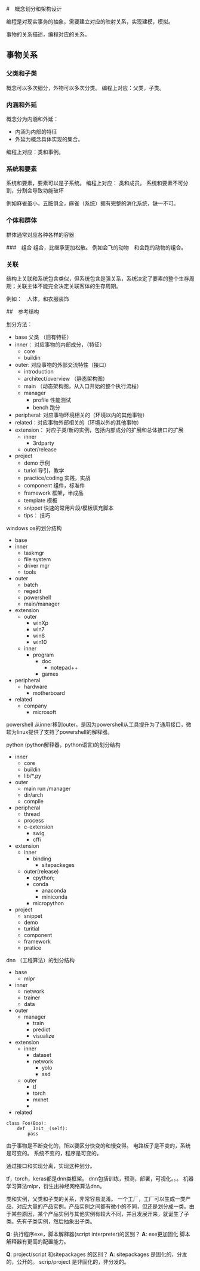 #　概念划分和架构设计


编程是对现实事务的抽象，需要建立对应的映射关系，实现建模，模拟。

事物的关系描述，编程对应的关系。
## 事物关系

### 父类和子类
概念可以多次细分，外物可以多次分类。
编程上对应：父类，子类。

### 内涵和外延
概念分为内涵和外延：
* 内涵为内部的特征
* 外延为概念具体实现的集合。

编程上对应：类和事例。

### 系统和要素
系统和要素，要素可以是子系统。
编程上对应：  类和成员。
系统和要素不可分割，分割会导致功能破坏

例如麻雀虽小，五脏俱全，麻雀（系统）拥有完整的消化系统，缺一不可。

### 个体和群体
群体通常对应各种各样的容器

###　组合
组合，比继承更加松散。
例如会飞的动物　和会跑的动物的组合。

### 关联
结构上关联和系统包含类似，但系统包含是强关系，系统决定了要素的整个生存周期；关联主体不能完全决定关联客体的生存周期。

例如：　人体，和衣服装饰

##　参考结构

划分方法：
* base 父类 （旧有特征）
* inner： 对应事物的内部成分，（特征）
    * core
    * buildin         
* outer:  对应事物的外部交流特性（接口）
    * introduction
    * architect/overview （静态架构图）
    * main （动态架构图，从入口开始的整个执行流程）
    * manager
        * profile 性能测试
        * bench 跑分
* peripheral: 对应事物环境相关的（环境以内的其他事物）
* related：对应事物外部相关的（环境以外的其他事物）
* extension： 对应子类/新的实例，包括内部成分的扩展和总体接口的扩展
    * inner
        * 3rdparty 
    * outer/release  
* project
    * demo 示例
    * turiol 导引，教学
    * practice/coding 实践，实战
    * component 组件，标准件
    * framework 框架，半成品
    * template 模板
    * snippet 快速的常用片段/模板填充脚本
    * tips： 技巧


windows os的划分结构
* base
* inner
    * taskmgr
    * file system
    * driver mgr
    * tools
* outer
    * batch
    * regedit
    * powershell
    * main/manager
* extension
    * outer
        * winXp
        * win7
        * win8
        * win10
    * inner
        * program
            * doc
                * notepad++
            * games
* peripheral
    * hardware
        * motherboard
* related
    * company
        * microsoft

powershell 从inner移到outer，是因为powershell从工具提升为了通用接口，微软为linux提供了支持了powershell的解释器。




python (python解释器，python语言)的划分结构
* inner
    * core
    * buildin
    * lib/*.py
* outer
    * main run /manager
    * dir/arch
    * compile
* peripheral
    * thread
    * process
    * c-extension
        * swig
        * cffi
* extension
  * inner
    * binding
        * sitepackeges
  * outer(release)
    * cpython;
    * conda
        * anaconda
        * miniconda
    * micropython
* project
    * snippet
    * demo
    * turitial
    * component
    * framework
    * pratice


dnn （工程算法）的划分结构
* base
    * mlpr
* inner
    * network
    * trainer
    * data
* outer
    * manager
        * train
        * predict
        * visualize
* extension
    * inner
        * dataset
        * network
            * yolo
            * ssd
    * outer
        * tf
        * torch
        * mxnet
        * 
* related



```
class Foo(Boo):
    def __Init__(self):
        pass

```

由于事物是不断变化的，所以要区分快变的和慢变得。
电路板子是不变的，系统是可变的。
系统不变的，程序是可变的。

通过接口和实现分离，实现这种划分。


tf，torch，keras都是dnn类框架。
dnn包括训练，预测，部署，可视化。。。
机器学习算法mlpr，衍生出神经网络算法dnn。


类和实例，父类和子类的关系，非常容易混淆。
一个工厂，工厂可以生成一类产品，对应大量的产品实例。产品实例之间都有微小的不同，但还是划分成一类。由于某些原因，某个产品实例与其他实例有较大不同，并且发展开来，就诞生了子类。先有子类实例，然后抽象出子类。


**Q**: 执行程序exe，脚本解释器(script interpreter)的区别？
**A**: 
exe更加固化
脚本解释器有更高的配置能力。

**Q**:  project/script 和sitepackages 的区别？
**A**: 
sitepackages 是固化的，分发的，公开的。
scrip/project 是非固化的，非分发的。


